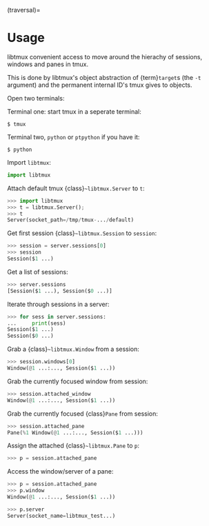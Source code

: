 (traversal)=

# Usage

libtmux convenient access to move around the hierachy of sessions,
windows and panes in tmux.

This is done by libtmux's object abstraction of {term}`target`s (the `-t`
argument) and the permanent internal ID's tmux gives to objects.

Open two terminals:

Terminal one: start tmux in a seperate terminal:

```console
$ tmux
```

Terminal two, `python` or `ptpython` if you have it:

```console
$ python
```

Import `libtmux`:

```python
import libtmux
```

Attach default tmux {class}`~libtmux.Server` to `t`:

```python
>>> import libtmux
>>> t = libtmux.Server();
>>> t
Server(socket_path=/tmp/tmux-.../default)
```

Get first session {class}`~libtmux.Session` to `session`:

```python
>>> session = server.sessions[0]
>>> session
Session($1 ...)
```

Get a list of sessions:

```python
>>> server.sessions
[Session($1 ...), Session($0 ...)]
```

Iterate through sessions in a server:

```python
>>> for sess in server.sessions:
...     print(sess)
Session($1 ...)
Session($0 ...)
```

Grab a {class}`~libtmux.Window` from a session:

```python
>>> session.windows[0]
Window(@1 ...:..., Session($1 ...))
```

Grab the currently focused window from session:

```python
>>> session.attached_window
Window(@1 ...:..., Session($1 ...))
```

Grab the currently focused {class}`Pane` from session:

```python
>>> session.attached_pane
Pane(%1 Window(@1 ...:..., Session($1 ...)))
```

Assign the attached {class}`~libtmux.Pane` to `p`:

```python
>>> p = session.attached_pane
```

Access the window/server of a pane:

```python
>>> p = session.attached_pane
>>> p.window
Window(@1 ...:..., Session($1 ...))

>>> p.server
Server(socket_name=libtmux_test...)
```

[target]: http://man.openbsd.org/OpenBSD-5.9/man1/tmux.1#COMMANDS
